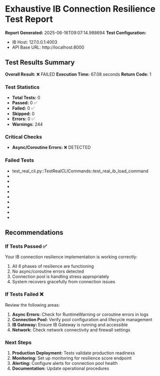 
# Exhaustive IB Connection Resilience Test Report

**Report Generated:** 2025-06-16T09:07:14.988694
**Test Configuration:**
- IB Host: 127.0.0.1:4003
- API Base URL: http://localhost:8000

## Test Results Summary

**Overall Result:** ❌ FAILED
**Execution Time:** 67.08 seconds
**Return Code:** 1

### Test Statistics

- **Total Tests:** 0
- **Passed:** 0 ✅
- **Failed:** 0 ✅
- **Skipped:** 0
- **Errors:** 0 ✅
- **Warnings:** 244

### Critical Checks
- **Async/Coroutine Errors:** ❌ DETECTED

### Failed Tests
- test_real_cli.py::TestRealCLICommands::test_real_ib_load_command
- 
- 
- 
- 
- 
- 
- 
- 
- 

## Recommendations

### If Tests Passed ✅
Your IB connection resilience implementation is working correctly:
1. All 6 phases of resilience are functioning
2. No async/coroutine errors detected
3. Connection pool is handling stress appropriately
4. System recovers gracefully from connection issues

### If Tests Failed ❌
Review the following areas:
1. **Async Errors:** Check for RuntimeWarning or coroutine errors in logs
2. **Connection Pool:** Verify pool configuration and lifecycle management
3. **IB Gateway:** Ensure IB Gateway is running and accessible
4. **Network:** Check network connectivity and firewall settings

### Next Steps
1. **Production Deployment:** Tests validate production readiness
2. **Monitoring:** Set up monitoring for resilience score endpoint
3. **Alerting:** Configure alerts for connection pool health
4. **Documentation:** Update operational procedures
